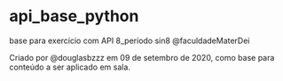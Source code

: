 # api_base_python
base para exercício com API 8_período sin8 @faculdadeMaterDei

Criado por @douglasbzzz em 09 de setembro de 2020, como base para conteúdo a ser aplicado em sala. 
